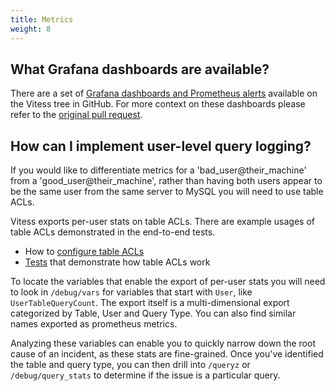 ```yaml
---
title: Metrics
weight: 8
---
```


## What Grafana dashboards are available?

There are a set of [Grafana dashboards and Prometheus alerts](https://github.com/vitessio/vitess/tree/main/vitess-mixin) available on the Vitess tree in GitHub. For more context on these dashboards please refer to the [original pull request](https://github.com/vitessio/vitess/pull/5609).

## How can I implement user-level query logging?

If you would like to differentiate metrics for a 'bad_user@their_machine' from a 'good_user@their_machine', rather than having both users appear to be the same user from the same server to MySQL you will need to use table ACLs.

Vitess exports per-user stats on table ACLs. There are example usages of table ACLs demonstrated in the end-to-end tests.
- How to [configure table ACLs](https://github.com/vitessio/vitess/blob/master/go/vt/vttablet/endtoend/main_test.go#L174)
- [Tests](https://github.com/vitessio/vitess/blob/master/go/vt/vttablet/endtoend/acl_test.go) that demonstrate how table ACLs work

To locate the variables that enable the export of per-user stats you will need to look in `/debug/vars` for variables that start with `User`, like `UserTableQueryCount`. The export itself is a multi-dimensional export categorized by Table, User and Query Type. You can also find similar names exported as prometheus metrics.

Analyzing these variables can enable you to quickly narrow down the root cause of an incident, as these stats are fine-grained. Once you've identified the table and query type, you can then drill into `/queryz` or `/debug/query_stats` to determine if the issue is a particular query.

